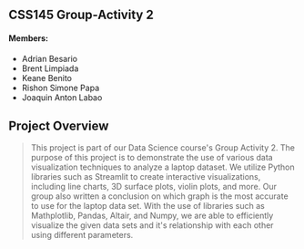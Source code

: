
## CSS145 Group-Activity 2
#### Members: ####

<ul>
  <li>Adrian Besario</li>
  <li>Brent Limpiada</li>
  <li>Keane Benito</li>
  <li>Rishon Simone Papa</li>
  <li>Joaquin Anton Labao</li>
</ul>

## Project Overview ##
>This project is part of our Data Science course's Group Activity 2. The purpose of this project is to demonstrate the use of various data visualization techniques to analyze a laptop dataset. We utilize Python libraries such as Streamlit to create interactive visualizations, including line charts, 3D surface plots, violin plots, and more.
>Our group also written a conclusion on which graph is the most accurate to use for the laptop data set. With the use of libraries such as Mathplotlib, Pandas, Altair, and Numpy, we are able to efficiently visualize the given data sets and it's relationship with each other using different parameters.
